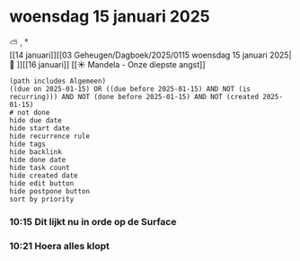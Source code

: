 # woensdag 15 januari 2025

⛅ , °<br>[[14 januari]][[03 Geheugen/Dagboek/2025/0115 woensdag 15 januari 2025| 📓 ]][[16 januari]]
[[☀️ Mandela - Onze diepste angst]]
```tasks
(path includes Algemeen)
((due on 2025-01-15) OR ((due before 2025-01-15) AND NOT (is recurring))) AND NOT (done before 2025-01-15) AND NOT (created 2025-01-15)
# not done
hide due date
hide start date
hide recurrence rule
hide tags
hide backlink
hide done date
hide task count
hide created date
hide edit button
hide postpone button 
sort by priority 
```
### 10:15 Dit lijkt nu in  orde op de Surface 
### 10:21  Hoera alles klopt